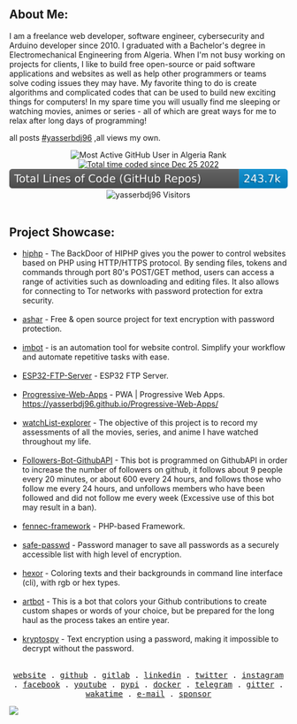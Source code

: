 ## About Me:

<p>I am a freelance web developer, software engineer, cybersecurity and Arduino developer since 2010. I graduated with a Bachelor's degree in Electromechanical Engineering from Algeria. When I'm not busy working on projects for clients, I like to build free open-source or paid software applications and websites as well as help other programmers or teams solve coding issues they may have. My favorite thing to do is create algorithms and complicated codes that can be used to build new exciting things for computers! In my spare time you will usually find me sleeping or watching movies, animes or series - all of which are great ways for me to relax after long days of programming!

all posts <a href="#">#yasserbdj96</a> ,all views my own.

</p>

<div align="center">
    <img src="https://eney6oltpbr3kt.m.pipedream.net/" alt="Most Active GitHub User in Algeria Rank"> 
    <a href="https://wakatime.com/@d6d361fc-4abd-4305-b82f-15977e27deed">
      <img src="https://wakatime.com/badge/user/d6d361fc-4abd-4305-b82f-15977e27deed.svg" alt="Total time coded since Dec 25 2022" />
    </a>
    <a href="https://github.com/yasserbdj96/GitHubLineCounter">
      <img src="https://raw.githubusercontent.com/yasserbdj96/GitHubLineCounter/main/badges/total_lines.svg" alt="Total Lines of Code (GitHub Repos)" />
    </a>
    <br>
    <img src="https://visitor-badge.laobi.icu/badge?page_id=yasserbdj96&format=true" alt="yasserbdj96 Visitors">
</div><br>


## Project Showcase:
- [hiphp](https://github.com/yasserbdj96/hiphp) - The BackDoor of HIPHP gives you the power to control websites based on PHP using HTTP/HTTPS protocol. By sending files, tokens and commands through port 80's POST/GET method, users can access a range of activities such as downloading and editing files. It also allows for connecting to Tor networks with password protection for extra security.</br></br>
- [ashar](https://github.com/yasserbdj96/ashar) - Free & open source project for text encryption with password protection.</br></br>
- [imbot](https://github.com/yasserbdj96/imbot) - is an automation tool for website control. Simplify your workflow and automate repetitive tasks with ease.</br></br>
- [ESP32-FTP-Server](https://github.com/yasserbdj96/ESP32-FTP-Server) - ESP32 FTP Server.</br></br>
- [Progressive-Web-Apps](https://github.com/yasserbdj96/Progressive-Web-Apps) - PWA | Progressive Web Apps. https://yasserbdj96.github.io/Progressive-Web-Apps/</br></br>
- [watchList-explorer](https://github.com/yasserbdj96/watchList-explorer) - The objective of this project is to record my assessments of all the movies, series, and anime I have watched throughout my life.</br></br>
- [Followers-Bot-GithubAPI](https://github.com/yasserbdj96/Followers-Bot-GithubAPI) - This bot is programmed on GithubAPI in order to increase the number of followers on github, it follows about 9 people every 20 minutes, or about 600 every 24 hours, and follows those who follow me every 24 hours, and unfollows members who have been followed and did not follow me every week (Excessive use of this bot may result in a ban).</br></br>
- [fennec-framework](https://github.com/yasserbdj96/fennec-framework) - PHP-based Framework.</br></br>
- [safe-passwd](https://github.com/yasserbdj96/safe-passwd) - Password manager to save all passwords as a securely accessible list with high level of encryption.</br></br>
- [hexor](https://github.com/yasserbdj96/hexor) - Coloring texts and their backgrounds in command line interface (cli), with rgb or hex types.</br></br>
- [artbot](https://github.com/yasserbdj96/artbot) - This is a bot that colors your Github contributions to create custom shapes or words of your choice, but be prepared for the long haul as the process takes an entire year.</br></br>
- [kryptospy](https://github.com/yasserbdj96/kryptospy) - Text encryption using a password, making it impossible to decrypt without the password.</br></br>


<p align="center">
  <samp>
    <a href="https://yasserbdj96.github.io/">website</a> .
    <a href="https://github.com/yasserbdj96">github</a> .
    <a href="https://gitlab.com/yasserbdj96">gitlab</a> .
    <a href="https://www.linkedin.com/in/yasserbdj96">linkedin</a> .
    <a href="https://twitter.com/yasserbdj96">twitter</a> .
    <a href="https://instagram.com/yasserbdj96">instagram</a> .
    <a href="https://www.facebook.com/yasserbdj96">facebook</a> .
    <a href="https://www.youtube.com/@yasserbdj96">youtube</a> .
    <a href="https://pypi.org/user/yasserbdj96">pypi</a> .
    <a href="https://hub.docker.com/u/yasserbdj96">docker</a> .
    <a href="https://t.me/yasserbdj96">telegram</a> .
    <a href="https://gitter.im/yasserbdj96/yasserbdj96">gitter</a> .
    <a href="https://wakatime.com/@yasserbdj96">wakatime</a> .
    <a href="mailto:yasser.bdj96@gmail.com">e-mail</a> .
    <a href="https://github.com/sponsors/yasserbdj96">sponsor</a>
  </samp>
</p>

<!--br>
<div align="center">
    <a href="https://ko-fi.com/yasserbdj96">
        <img src="https://ko-fi.com/img/githubbutton_sm.svg" alt="yasserbdj96">
    </a><br>
    BTC: bc1q2dks8w8uurca5xmfwv4jwl7upehyjjakr3xga9<br><br>
</div-->


![](https://hit.yhype.me/github/profile?user_id=24677945)
